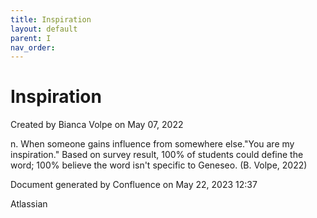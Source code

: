 ```yaml
---
title: Inspiration
layout: default
parent: I
nav_order:
---
```


# Inspiration

Created by  Bianca Volpe on May 07, 2022

n. When someone gains influence from somewhere else.&quot;You are my inspiration.&quot; Based on survey result, 100% of students could define the word; 100% believe the word isn't specific to Geneseo. (B. Volpe, 2022)

Document generated by Confluence on May 22, 2023 12:37

Atlassian
